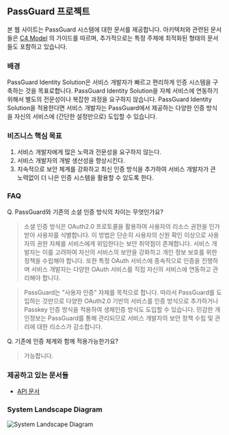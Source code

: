 ## PassGuard 프로젝트

본 웹 사이트는 PassGuard 시스템에 대한 문서를 제공합니다. 아키텍처와 관련된 문서들은 [C4 Model](https://c4model.com/) 의 가이드를 따르며, 추가적으로는 특정 주제에 최적화된 형태의 문서들도 포함하고 있습니다.

### 배경

PassGuard Identity Solution은 서비스 개발자가 빠르고 편리하게 인증 시스템을 구축하는 것을 목표로합니다.
PassGuard Identity Solution을 자체 서비스에 연동하기 위해서 별도의 전문성이나 복잡한 과정을 요구하지 않습니다.
PassGuard Identity Solution을 적용한다면 서비스 개발자는 PassGuard에서 제공하는 다양한 인증 방식을 자신의 서비스에 (간단한 설정만으로) 도입할 수 있습니다.

### 비즈니스 핵심 목표

1. 서비스 개발자에게 많은 노력과 전문성을 요구하지 않는다.
2. 서비스 개발자의 개발 생산성을 향상시킨다.
3. 지속적으로 보안 체계를 강화하고 최신 인증 방식을 추가하여 서비스 개발자가 큰 노력없이 더 나은 인증 시스템을 활용할 수 있도록 한다.

### FAQ

Q. PassGuard와 기존의 소셜 인증 방식의 차이는 무엇인가요?

> 소셜 인증 방식은 OAuth2.0 프로토콜을 활용하여 사용자의 리소스 권한을 인가받아 사용자를 식별합니다.
> 이 방법은 단순히 사용자의 신원 확인 이상으로 사용자의 권한 자체를 서비스에게 위임한다는 보안 취약점이 존재합니다.
> 서비스 개발자는 이를 고려하여 자신의 서비스의 보안을 강화하고 개인 정보 보호를 위한 정책을 수립해야 합니다.
> 또한 특정 OAuth 서비스에 종속적으로 인증을 진행하며 서비스 개발자는 다양한 OAuth 서비스를 직접 자신의 서비스에 연동하고 관리해야 합니다.

> PassGuard는 "사용자 인증" 자체를 목적으로 합니다. 따라서 PassGuard를 도입하는 것만으로 다양한 OAuth2.0 기반의 서비스를 인증 방식으로 추가하거나
> Passkey 인증 방식을 적용하여 생체인증 방식도 도입할 수 있습니다.
> 민감한 개인정보는 PassGuard를 통해 관리되므로 서비스 개발자의 보안 정책 수립 및 관리에 대한 리소스가 감소합니다.

Q. 기존에 인증 체계와 함께 적용가능한가요?

> 가능합니다.

### 제공하고 있는 문서들

- [API 문서](https://doc.pass-guard.intellectus.software)

### System Landscape Diagram

![System Landscape Diagram](embed:SystemLandscape)
